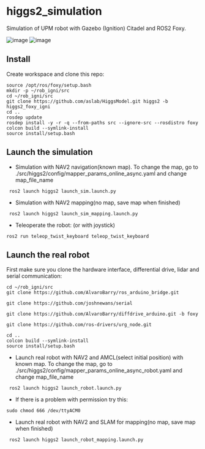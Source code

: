 # higgs2_simulation
Simulation of UPM robot with Gazebo (Ignition) Citadel and ROS2 Foxy.

![image](https://github.com/aslab/HiggsModel/assets/121524021/7b4a862d-0edf-4cdc-933a-f2afa433663e)
![image](https://github.com/aslab/HiggsModel/assets/121524021/5d1d4360-8e4f-4c66-888d-d64c84a4d880)


## Install
Create workspace and clone this repo:

```
source /opt/ros/foxy/setup.bash
mkdir -p ~/rob_igni/src
cd ~/rob_igni/src
git clone https://github.com/aslab/HiggsModel.git higgs2 -b higgs2_foxy_igni
cd ..
rosdep update
rosdep install -y -r -q --from-paths src --ignore-src --rosdistro foxy 
colcon build --symlink-install
source install/setup.bash
```

## Launch the simulation
* Simulation with NAV2 navigation(known map). To change the map, go to ./src/higgs2/config/mapper_params_online_async.yaml and change map_file_name
```
 ros2 launch higgs2 launch_sim.launch.py  
```

* Simulation with NAV2 mapping(no map, save map when finished)
```
 ros2 launch higgs2 launch_sim_mapping.launch.py  

```

* Teleoperate the robot: (or with joystick)
```
ros2 run teleop_twist_keyboard teleop_twist_keyboard
```

## Launch the real robot
First make sure you clone the hardware interface, differential drive, lidar and serial communication:
```
cd ~/rob_igni/src
git clone https://github.com/AlvaroBarry/ros_arduino_bridge.git

git clone https://github.com/joshnewans/serial

git clone https://github.com/AlvaroBarry/diffdrive_arduino.git -b foxy

git clone https://github.com/ros-drivers/urg_node.git

cd ..
colcon build --symlink-install
source install/setup.bash

```

* Launch real robot with NAV2 and AMCL(select initial position) with known map. To change the map, go to ./src/higgs2/config/mapper_params_online_async_robot.yaml and change map_file_name

```
 ros2 launch higgs2 launch_robot.launch.py  
```

* If there is a problem with permission try this:

```
sudo chmod 666 /dev/ttyACM0
```
* Launch real robot with NAV2 and SLAM for mapping(no map, save map when finished)

```
 ros2 launch higgs2 launch_robot_mapping.launch.py  
```
